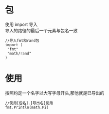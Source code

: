 # 包

使用 import 导入  
导入的路径的最后一个元素与包名一致

```golang
//导入fmt和rand包
import (
 "fmt"
 "math/rand"
)
```

# 使用

按照约定一个名字以大写字母开头,那他就是已导出的

```golang
//使用[包名].[导出名]使用
fmt.Println(math.Pi)
```

